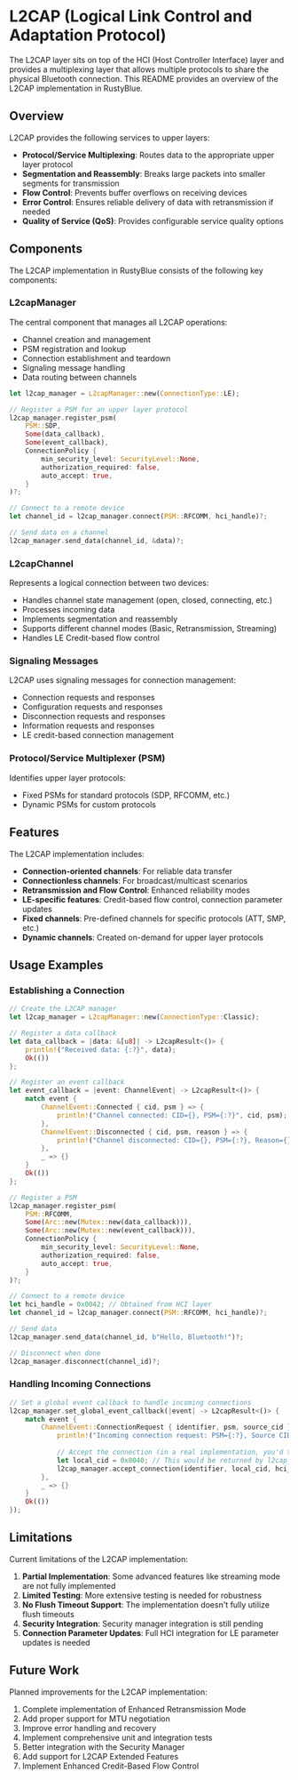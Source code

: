 # L2CAP (Logical Link Control and Adaptation Protocol)

The L2CAP layer sits on top of the HCI (Host Controller Interface) layer and provides a multiplexing layer that allows multiple protocols to share the physical Bluetooth connection. This README provides an overview of the L2CAP implementation in RustyBlue.

## Overview

L2CAP provides the following services to upper layers:

- **Protocol/Service Multiplexing**: Routes data to the appropriate upper layer protocol
- **Segmentation and Reassembly**: Breaks large packets into smaller segments for transmission
- **Flow Control**: Prevents buffer overflows on receiving devices
- **Error Control**: Ensures reliable delivery of data with retransmission if needed
- **Quality of Service (QoS)**: Provides configurable service quality options

## Components

The L2CAP implementation in RustyBlue consists of the following key components:

### L2capManager

The central component that manages all L2CAP operations:
- Channel creation and management
- PSM registration and lookup
- Connection establishment and teardown
- Signaling message handling
- Data routing between channels

```rust
let l2cap_manager = L2capManager::new(ConnectionType::LE);

// Register a PSM for an upper layer protocol
l2cap_manager.register_psm(
    PSM::SDP,
    Some(data_callback),
    Some(event_callback),
    ConnectionPolicy {
        min_security_level: SecurityLevel::None,
        authorization_required: false,
        auto_accept: true,
    }
)?;

// Connect to a remote device
let channel_id = l2cap_manager.connect(PSM::RFCOMM, hci_handle)?;

// Send data on a channel
l2cap_manager.send_data(channel_id, &data)?;
```

### L2capChannel

Represents a logical connection between two devices:
- Handles channel state management (open, closed, connecting, etc.)
- Processes incoming data
- Implements segmentation and reassembly
- Supports different channel modes (Basic, Retransmission, Streaming)
- Handles LE Credit-based flow control

### Signaling Messages

L2CAP uses signaling messages for connection management:
- Connection requests and responses
- Configuration requests and responses
- Disconnection requests and responses
- Information requests and responses
- LE credit-based connection management

### Protocol/Service Multiplexer (PSM)

Identifies upper layer protocols:
- Fixed PSMs for standard protocols (SDP, RFCOMM, etc.)
- Dynamic PSMs for custom protocols

## Features

The L2CAP implementation includes:

- **Connection-oriented channels**: For reliable data transfer
- **Connectionless channels**: For broadcast/multicast scenarios
- **Retransmission and Flow Control**: Enhanced reliability modes
- **LE-specific features**: Credit-based flow control, connection parameter updates
- **Fixed channels**: Pre-defined channels for specific protocols (ATT, SMP, etc.)
- **Dynamic channels**: Created on-demand for upper layer protocols

## Usage Examples

### Establishing a Connection

```rust
// Create the L2CAP manager
let l2cap_manager = L2capManager::new(ConnectionType::Classic);

// Register a data callback
let data_callback = |data: &[u8]| -> L2capResult<()> {
    println!("Received data: {:?}", data);
    Ok(())
};

// Register an event callback
let event_callback = |event: ChannelEvent| -> L2capResult<()> {
    match event {
        ChannelEvent::Connected { cid, psm } => {
            println!("Channel connected: CID={}, PSM={:?}", cid, psm);
        },
        ChannelEvent::Disconnected { cid, psm, reason } => {
            println!("Channel disconnected: CID={}, PSM={:?}, Reason={}", cid, psm, reason);
        },
        _ => {}
    }
    Ok(())
};

// Register a PSM
l2cap_manager.register_psm(
    PSM::RFCOMM,
    Some(Arc::new(Mutex::new(data_callback))),
    Some(Arc::new(Mutex::new(event_callback))),
    ConnectionPolicy {
        min_security_level: SecurityLevel::None,
        authorization_required: false,
        auto_accept: true,
    }
)?;

// Connect to a remote device
let hci_handle = 0x0042; // Obtained from HCI layer
let channel_id = l2cap_manager.connect(PSM::RFCOMM, hci_handle)?;

// Send data
l2cap_manager.send_data(channel_id, b"Hello, Bluetooth!")?;

// Disconnect when done
l2cap_manager.disconnect(channel_id)?;
```

### Handling Incoming Connections

```rust
// Set a global event callback to handle incoming connections
l2cap_manager.set_global_event_callback(|event| -> L2capResult<()> {
    match event {
        ChannelEvent::ConnectionRequest { identifier, psm, source_cid } => {
            println!("Incoming connection request: PSM={:?}, Source CID={}", psm, source_cid);
            
            // Accept the connection (in a real implementation, you'd track the local CID)
            let local_cid = 0x0040; // This would be returned by l2cap_manager
            l2cap_manager.accept_connection(identifier, local_cid, hci_handle)?;
        },
        _ => {}
    }
    Ok(())
});
```

## Limitations

Current limitations of the L2CAP implementation:

1. **Partial Implementation**: Some advanced features like streaming mode are not fully implemented
2. **Limited Testing**: More extensive testing is needed for robustness
3. **No Flush Timeout Support**: The implementation doesn't fully utilize flush timeouts
4. **Security Integration**: Security manager integration is still pending
5. **Connection Parameter Updates**: Full HCI integration for LE parameter updates is needed

## Future Work

Planned improvements for the L2CAP implementation:

1. Complete implementation of Enhanced Retransmission Mode
2. Add proper support for MTU negotiation
3. Improve error handling and recovery
4. Implement comprehensive unit and integration tests
5. Better integration with the Security Manager
6. Add support for L2CAP Extended Features
7. Implement Enhanced Credit-Based Flow Control